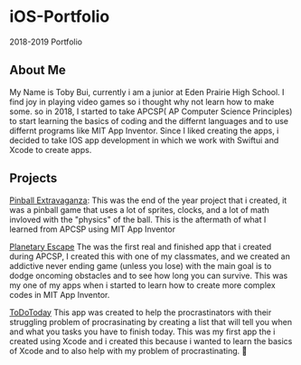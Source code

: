 # iOS-Portfolio
2018-2019 Portfolio

## About Me

My Name is Toby Bui, currently i am a junior at Eden Prairie High School. I find joy in playing video games so i thought why not learn how to make some. so in 2018, I started to take APCSP( AP Computer Science Principles) to start learning the basics of coding and the differnt languages and to use differnt programs like MIT App Inventor. Since I liked creating the apps, i decided to take IOS app development in which we work with Swiftui and Xcode to create apps.

## Projects 
[Pinball Extravaganza](https://github.com/BuiToby/Pinball-Extravanganza): This was the end of the year project that i created, it was a pinball game that uses a lot of sprites, clocks, and a lot of math invloved with the "physics" of the ball. This is the aftermath of what I learned from APCSP using MIT App Inventor

[Planetary Escape](https://github.com/BuiToby/Planetary-Escape) The was the first real and finished app that i created during APCSP, I created this with one of my classmates, and we created an addictive never ending game (unless you lose) with the main goal is to dodge oncoming obstacles and to see how long you can survive. This was my one of my apps when i started to learn how to create more complex codes in MIT App Inventor.

[ToDoToday](https://github.com/BuiToby/ToDoToday) This app was created to help the procrastinators with their struggling problem of procrasinating by creating a list that will tell you when and what you tasks you have to finish today. This was my first app the i created using Xcode and i created this because i wanted to learn the basics of Xcode and to also help with my problem of procrastinating. 🙂
